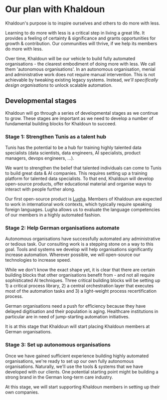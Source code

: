 # Our plan with Khaldoun

Khaldoun's purpose is to inspire ourselves and others to do more with less.

Learning to do more with less is a critical step in living a great life.
It provides a feeling of certainty & significance
and grants opportunities for growth & contribution.
Our communities will thrive,
if we help its members do more with less.

Over time, Khaldoun will be our vehicle to build fully automated organisations - the clearest embodiment of doing more with less.
We call them 'autonomous organisations'. In an autonomous organisation,
menial and administrative work does not require manual intervention.
This is not achievable by tweaking existing legacy systems. Instead,
*we'll specifically design organisations* to unlock scalable automation.

## Developmental stages

Khaldoun will go through a series of developmental stages
as we continue to grow. These stages are important as we
need to develop a number of fundamental building blocks
for Khaldoun to succeed.

### Stage 1: Strengthen Tunis as a talent hub

Tunis has the potential to be a hub
for training highly talented data specialists
(data scientists, data engineers, AI specialists,
product managers, devops engineers, ...).

We want to strengthen the belief that talented individuals
can come to Tunis to build great data & AI companies.
This requires setting up a training platform for talented
data specialists. To that end, Khaldoun will develop
open-source products, offer educational material and
organise ways to interact with people further along.

Our first open-source product is
<a href="https://lugha.xyz" target="_blank">Lugha</a>.
Members of Khaldoun are expected to work in international work contexts,
which typically require speaking foreign languages.
Lugha allows us to evaluate the language competencies of our members in a highly automated fashion.

### Stage 2: Help German organisations automate

Autonomous organisations have successfully
automated any administrative or tedious task.
Our consulting work is a stepping stone on a way to this goal.
Tools and systems we develop will help organisations
significantly increase automation.
Wherever possible, we will open-source our technologies
to increase speed.

While we don't know the exact shape yet,
it is clear that there are certain building blocks
that other organisations benefit from - and not all
require sophisticated AI techniques.
Three critical building blocks will be setting up 1) a
critical process library, 2) a central orchestration
layer that executes most of the automation tasks and 3) a light-weight process recertification process.

German organisations need a push for efficiency because
they have delayed digitisation and
their population is aging. Healthcare institutions in
particular are in need of jump-starting automation initiatives.

It is at this stage that Khaldoun will start placing
Khaldoun members at German organisations.

### Stage 3: Set up autonomous organisations

Once we have gained sufficient experience
building highly automated organisations,
we're ready to set up our own fully autonomous organisations.
Naturally, we'll use the tools & systems
that we have developed with our clients.
One potential starting point might be building
a strong brand in the German long-term care industry.

At this stage, we will start supporting
Khaldoun members in setting up their own companies.
